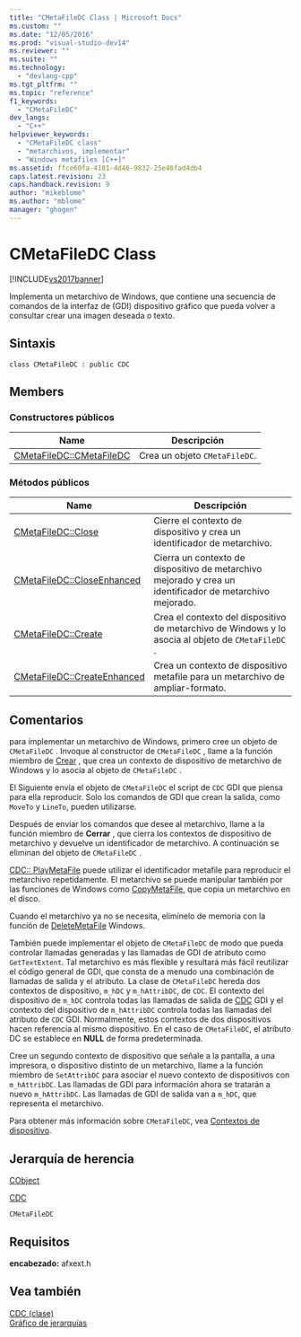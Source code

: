 ```yaml
---
title: "CMetaFileDC Class | Microsoft Docs"
ms.custom: ""
ms.date: "12/05/2016"
ms.prod: "visual-studio-dev14"
ms.reviewer: ""
ms.suite: ""
ms.technology: 
  - "devlang-cpp"
ms.tgt_pltfrm: ""
ms.topic: "reference"
f1_keywords: 
  - "CMetaFileDC"
dev_langs: 
  - "C++"
helpviewer_keywords: 
  - "CMetaFileDC class"
  - "metarchivos, implementar"
  - "Windows metafiles [C++]"
ms.assetid: ffce60fa-4181-4d46-9832-25e46fad4db4
caps.latest.revision: 23
caps.handback.revision: 9
author: "mikeblome"
ms.author: "mblome"
manager: "ghogen"
---
```

# CMetaFileDC Class
[!INCLUDE[vs2017banner](../../assembler/inline/includes/vs2017banner.md)]

Implementa un metarchivo de Windows, que contiene una secuencia de comandos de la interfaz de \(GDI\) dispositivo gráfico que pueda volver a consultar crear una imagen deseada o texto.  
  
## Sintaxis  
  
```  
class CMetaFileDC : public CDC  
```  
  
## Members  
  
### Constructores públicos  
  
|Name|Descripción|  
|----------|-----------------|  
|[CMetaFileDC::CMetaFileDC](../Topic/CMetaFileDC::CMetaFileDC.md)|Crea un objeto `CMetaFileDC`.|  
  
### Métodos públicos  
  
|Name|Descripción|  
|----------|-----------------|  
|[CMetaFileDC::Close](../Topic/CMetaFileDC::Close.md)|Cierre el contexto de dispositivo y crea un identificador de metarchivo.|  
|[CMetaFileDC::CloseEnhanced](../Topic/CMetaFileDC::CloseEnhanced.md)|Cierra un contexto de dispositivo de metarchivo mejorado y crea un identificador de metarchivo mejorado.|  
|[CMetaFileDC::Create](../Topic/CMetaFileDC::Create.md)|Crea el contexto del dispositivo de metarchivo de Windows y lo asocia al objeto de `CMetaFileDC` .|  
|[CMetaFileDC::CreateEnhanced](../Topic/CMetaFileDC::CreateEnhanced.md)|Crea un contexto de dispositivo metafile para un metarchivo de ampliar\-formato.|  
  
## Comentarios  
 para implementar un metarchivo de Windows, primero cree un objeto de `CMetaFileDC` .  Invoque al constructor de `CMetaFileDC` , llame a la función miembro de [Crear](../Topic/CMetaFileDC::Create.md) , que crea un contexto de dispositivo de metarchivo de Windows y lo asocia al objeto de `CMetaFileDC` .  
  
 El Siguiente envía el objeto de `CMetaFileDC` el script de `CDC` GDI que piensa para ella reproducir.  Solo los comandos de GDI que crean la salida, como `MoveTo` y `LineTo`, pueden utilizarse.  
  
 Después de enviar los comandos que desee al metarchivo, llame a la función miembro de **Cerrar** , que cierra los contextos de dispositivo de metarchivo y devuelve un identificador de metarchivo.  A continuación se eliminan del objeto de `CMetaFileDC` .  
  
 [CDC:: PlayMetaFile](../Topic/CDC::PlayMetaFile.md) puede utilizar el identificador metafile para reproducir el metarchivo repetidamente.  El metarchivo se puede manipular también por las funciones de Windows como [CopyMetaFile](http://msdn.microsoft.com/library/windows/desktop/dd183480), que copia un metarchivo en el disco.  
  
 Cuando el metarchivo ya no se necesita, elimínelo de memoria con la función de [DeleteMetaFile](http://msdn.microsoft.com/library/windows/desktop/dd183537) Windows.  
  
 También puede implementar el objeto de `CMetaFileDC` de modo que pueda controlar llamadas generadas y las llamadas de GDI de atributo como `GetTextExtent`.  Tal metarchivo es más flexible y resultará más fácil reutilizar el código general de GDI, que consta de a menudo una combinación de llamadas de salida y el atributo.  La clase de `CMetaFileDC` hereda dos contextos de dispositivo, `m_hDC` y `m_hAttribDC`, de `CDC`.  El contexto del dispositivo de `m_hDC` controla todas las llamadas de salida de [CDC](../../mfc/reference/cdc-class.md) GDI y el contexto del dispositivo de `m_hAttribDC` controla todas las llamadas del atributo de `CDC` GDI.  Normalmente, estos contextos de dos dispositivos hacen referencia al mismo dispositivo.  En el caso de `CMetaFileDC`, el atributo DC se establece en **NULL** de forma predeterminada.  
  
 Cree un segundo contexto de dispositivo que señale a la pantalla, a una impresora, o dispositivo distinto de un metarchivo, llame a la función miembro de `SetAttribDC` para asociar el nuevo contexto de dispositivos con `m_hAttribDC`.  Las llamadas de GDI para información ahora se tratarán a nuevo `m_hAttribDC`.  Las llamadas de GDI de salida van a `m_hDC`, que representa el metarchivo.  
  
 Para obtener más información sobre `CMetaFileDC`, vea [Contextos de dispositivo](../../mfc/device-contexts.md).  
  
## Jerarquía de herencia  
 [CObject](../../mfc/reference/cobject-class.md)  
  
 [CDC](../../mfc/reference/cdc-class.md)  
  
 `CMetaFileDC`  
  
## Requisitos  
 **encabezado:** afxext.h  
  
## Vea también  
 [CDC \(clase\)](../../mfc/reference/cdc-class.md)   
 [Gráfico de jerarquías](../../mfc/hierarchy-chart.md)